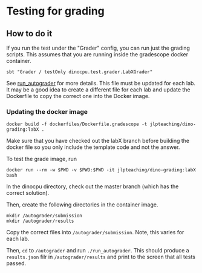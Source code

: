 # Testing for grading

## How to do it

If you run the test under the "Grader" config, you can run just the grading scripts.
This assumes that you are running inside the gradescope docker container.

```
sbt "Grader / testOnly dinocpu.test.grader.LabXGrader"
```

See [run_autograder](run_autograder) for more details.
This file must be updated for each lab.
It may be a good idea to create a different file for each lab and update the Dockerfile to copy the correct one into the Docker image.

### Updating the docker image

```
docker build -f dockerfiles/Dockerfile.gradescope -t jlpteaching/dino-grading:labX .
```

Make sure that you have checked out the labX branch before building the docker file so you only include the template code and not the answer.

To test the grade image, run

```
docker run --rm -w $PWD -v $PWD:$PWD -it jlpteaching/dino-grading:labX bash
```

In the dinocpu directory, check out the master branch (which has the correct solution).

Then, create the following directories in the container image.

```
mkdir /autograder/submission
mkdir /autograder/results
```

Copy the correct files into `/autograder/submission`.
Note, this varies for each lab.

Then, `cd` to `/autograder` and run `./run_autograder`.
This should produce a `results.json` filr in `/autograder/results` and print to the screen that all tests passed.

